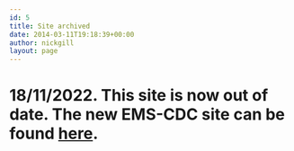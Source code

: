 ```yaml
---
id: 5
title: Site archived
date: 2014-03-11T19:18:39+00:00
author: nickgill
layout: page
---
```


# 18/11/2022. This site is now out of date. The new EMS-CDC site can be found <a href = "https://euromathsoc.org/committee-developing-countries">here</a>.



